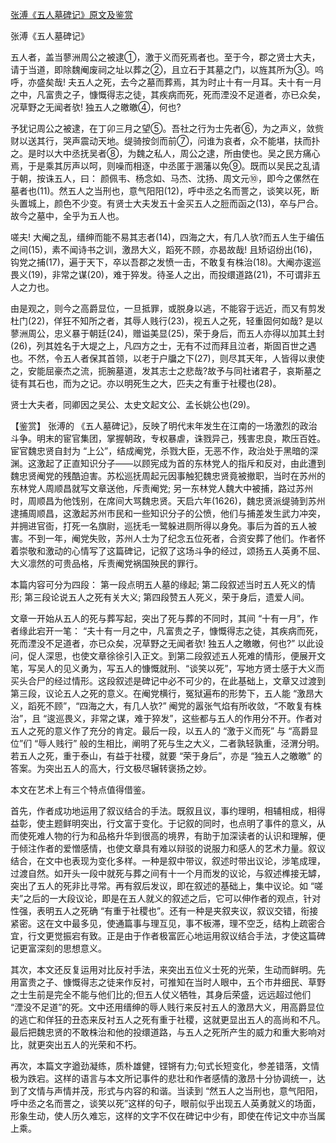 [张溥《五人墓碑记》原文及鉴赏](https://www.vrrw.net/wx/9989.html)

张溥《五人墓碑记》

五人者，盖当蓼洲周公之被逮①，激于义而死焉者也。至于今，郡之贤士大夫，请于当道，即除魏阉废祠之址以葬之②，且立石于其墓之门，以旌其所为③。呜呼，亦盛矣哉! 夫五人之死，去今之墓而葬焉，其为时止十有一月耳。夫十有一月之中，凡富贵之子，慷慨得志之徒，其疾病而死，死而湮没不足道者，亦已众矣，况草野之无闻者欤! 独五人之皦皦④，何也?

予犹记周公之被逮，在丁卯三月之望⑤。吾社之行为士先者⑥，为之声义，敛赀财以送其行，哭声震动天地。缇骑按剑而前⑦，问谁为哀者，众不能堪，扶而扑之。是时以大中丞抚吴者⑧，为魏之私人，周公之逮，所由使也。吴之民方痛心焉，于是乘其厉声以呵，则噪而相逐，中丞匿于溷藩以免⑨。既而以吴民之乱请于朝，按诛五人，曰： 颜佩韦、杨念如、马杰、沈扬、周文元⑩，即今之傫然在墓者也(11)。然五人之当刑也，意气阳阳(12)，呼中丞之名而詈之，谈笑以死，断头置城上，颜色不少变。有贤士大夫发五十金买五人之脰而函之(13)，卒与尸合。故今之墓中，全乎为五人也。

嗟夫! 大阉之乱，缙绅而能不易其志者(14)，四海之大，有几人欤?而五人生于编伍之间(15)，素不闻诗书之训，激昂大义，蹈死不顾，亦曷故哉! 且矫诏纷出(16)，钩党之捕(17)，遍于天下，卒以吾郡之发愤一击，不敢复有株治(18)。大阉亦逡巡畏义(19)，非常之谋(20)，难于猝发。待圣人之出，而投缳道路(21)，不可谓非五人之力也。

由是观之，则今之高爵显位，一旦抵罪，或脱身以逃，不能容于远近，而又有剪发杜门(22)，佯狂不知所之者，其辱人贱行(23)，视五人之死，轻重固何如哉? 是以蓼洲周公，忠义暴于朝廷(24)，赠谥美显(25)，荣于身后，而五人亦得以加其土封(26)，列其姓名于大堤之上，凡四方之士，无有不过而拜且泣者，斯固百世之遇也。不然，令五人者保其首领，以老于户牖之下(27)，则尽其天年，人皆得以隶使之，安能屈豪杰之流，扼腕墓道，发其志士之悲哉?故予与同社诸君子，哀斯墓之徒有其石也，而为之记。亦以明死生之大，匹夫之有重于社稷也(28)。

贤士大夫者，同卿因之吴公、太史文起文公、孟长姚公也(29)。



【鉴赏】 张溥的 《五人墓碑记》，反映了明代末年发生在江南的一场激烈的政治斗争。明末的宦官集团，掌握朝政，专权暴虐，诛戮异己，残害忠良，欺压百姓。宦官魏忠贤自封为 “上公”，结成阉党，杀戮大臣，无恶不作，政治处于黑暗的深渊。这激起了正直知识分子——以顾宪成为首的东林党人的指斥和反对，由此遭到魏忠贤阉党的残酷迫害。苏松巡抚周起元因事触犯魏忠贤竟被撤职，当时在苏州的东林党人周顺昌就写文章送他，斥责阉党; 另一东林党人魏大中被捕，路过苏州时，周顺昌为他饯别，在席间大骂魏忠贤。天启六年(1626)，魏忠贤派缇骑到苏州逮捕周顺昌，这激起苏州市民和一些知识分子的公愤，他们与捕差发生武力冲突，并拥进官衙，打死一名旗尉，巡抚毛一鹭躲进厕所得以身免。事后为首的五人被害。不到一年，阉党失败，苏州人士为了纪念五位死者，合资安葬了他们。作者怀着崇敬和激动的心情写了这篇碑记，记叙了这场斗争的经过，颂扬五人英勇不屈、大义凛然的可贵品格，斥责阉党祸国殃民的罪行。

本篇内容可分为四段： 第一段点明五人墓的缘起; 第二段叙述当时五人死义的情形; 第三段论说五人之死有关大义; 第四段赞五人死义，荣于身后，遗爱人间。

文章一开始从五人的死与葬写起，突出了死与葬的不同时，其间 “十有一月”，作者缘此宕开一笔： “夫十有一月之中，凡富贵之子，慷慨得志之徒，其疾病而死，死而湮没不足道者，亦已众矣，况草野之无闻者欤! 独五人之皦皦，何也?” 以此设问，促人深思，也使文章徐徐引入正文。到第二段叙述五人死难的情形，便展开文笔，写吴人的见义勇为，写五人的慷慨就刑、“谈笑以死”，写地方贤士感于大义而买头合尸的经过情形。这段叙述是碑记中必不可少的，在此基础上，文章又过渡到第三段，议论五人之死的意义。在阉党横行，冤狱遍布的形势下，五人能 “激昂大义，蹈死不顾”，“四海之大，有几人欤?” 阉党的嚣张气焰有所收敛，“不敢复有株治”，且 “逡巡畏义，非常之谋，难于猝发”，这些都与五人的作用分不开。作者对五人之死的意义作了充分的肯定。最后一段，以五人的 “激于义而死” 与 “高爵显位”们 “辱人贱行” 般的生相比，阐明了死与生之大义，二者孰轻孰重，泾渭分明。若五人之死，重于泰山，有益于社稷，就要 “荣于身后”，亦是 “独五人之皦皦” 的答案。为突出五人的高大，行文极尽辗转褒扬之妙。

本文在艺术上有三个特点值得借鉴。

首先，作者成功地运用了叙议结合的手法。既叙且议，事约理明，相辅相成，相得益彰，使主题鲜明突出，行文富于变化。于记叙的同时，也点明了事件的意义，从而使死难人物的行为和品格升华到很高的境界，有助于加深读者的认识和理解，便于倾注作者的爱憎感情，也使文章具有难以辩驳的说服力和感人的艺术力量。叙议结合，在文中也表现为变化多样。一种是叙中带议，叙述时带出议论，涉笔成理，过渡自然。如开头一段中就死与葬之间有十一个月而发的议论，与叙述榫接无罅，突出了五人的死非比寻常。再有叙后发议，即在叙述的基础上，集中议论。如 “嗟夫”之后的一大段议论，即是在五人就义的叙述之后，它可以伸作者的观点，针对性强，表明五人之死确 “有重于社稷也”。还有一种是夹叙夹议，叙议交错，衔接紧密。这在文中最多见，使通篇事与理互见，事不板滞，理不空乏，结构上疏密合宜，行文更觉振宕有致。正是由于作者极富匠心地运用叙议结合手法，才使这篇碑记更富深刻的思想意义。

其次，本文还反复运用对比反衬手法，来突出五位义士死的光荣，生动而鲜明。先用富贵之子、慷慨得志之徒来作反衬，可推知在当时人眼中，五个市井细民、草野之士生前是完全不能与他们比的;但五人仗义牺牲，其身后荣盛，远远超过他们 “湮没不足道”的死。文中还用缙绅的辱人贱行来反衬五人的激昂大义，用高爵显位的逃亡和佯狂的丑态来反衬五人之死有重于社稷，这就更显出五人的高尚和不凡。最后把魏忠贤的不敢株治和他的投缳道路，与五人之死所产生的威力和重大影响对比，就更突出五人的光荣和不朽。

再次，本篇文字遒劲凝练，质朴雄健，铿锵有力;句式长短变化，参差错落，文情极为跌宕。这样的语言与本文所记事件的悲壮和作者感情的激昂十分协调统一，达到了文情与声情并茂，形式与内容的和谐。当读到 “然五人之当刑也，意气阳阳，呼中丞之名而詈之，谈笑以死”这样的句子，眼前似乎出现五人英勇就义的场面，形象生动，使人历久难忘，这样的文字不仅在碑记中少有，即使在传记文中亦当属上乘。

